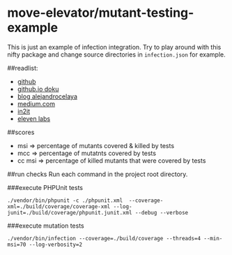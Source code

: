 move-elevator/mutant-testing-example
================

This is just an example of infection integration. Try to play around with this nifty package and change source directories in `infection.json` for example.

##readlist:
* [github](https://github.com/infection/infection)
* [github.io doku](https://infection.github.io/)
* [blog alejandrocelaya](https://blog.alejandrocelaya.com/2018/02/17/mutation-testing-with-infection-in-big-php-projects/)
* [medium.com](https://medium.com/@maks_rafalko/infection-mutation-testing-framework-c9ccf02eefd1)
* [in2it](https://www.in2it.be/2018/05/mutation-testing-with-infection/)
* [eleven labs](https://blog.eleven-labs.com/en/mutation-testing-check-quality-unit-tests/) 

##scores
* msi => percentage of mutants covered & killed by tests
* mcc => percentage of mutatnts covered by tests
* cc msi => percentage of killed mutants that were covered by tests

##run checks
Run each command in the project root directory.

###execute PHPUnit tests
```
./vendor/bin/phpunit -c ./phpunit.xml  --coverage-xml=./build/coverage/coverage-xml --log-junit=./build/coverage/phpunit.junit.xml --debug --verbose
```

###execute mutation tests
```
./vendor/bin/infection --coverage=./build/coverage --threads=4 --min-msi=70 --log-verbosity=2 
```
